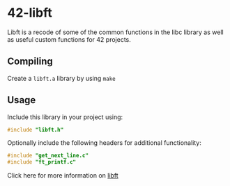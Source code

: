 # 42-libft
Libft is a recode of some of the common functions in the libc library as well as useful custom functions for 42 projects.

## Compiling
Create a `libft.a` library by using `make`

## Usage
Include this library in your project using:
```c
#include "libft.h"
```

Optionally include the following headers for additional functionality:
```c
#include "get_next_line.c"
#include "ft_printf.c"
```
Click here for more information on [libft](https://github.com/Matt-Hurd/42-libft/raw/master/libft.en.pdf)
